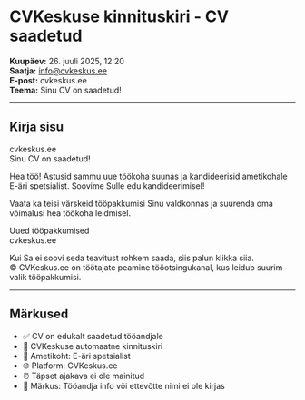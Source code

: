 # CVKeskuse kinnituskiri - CV saadetud

**Kuupäev:** 26. juuli 2025, 12:20  
**Saatja:** info@cvkeskus.ee  
**E-post:** cvkeskus.ee  
**Teema:** Sinu CV on saadetud!

---

## Kirja sisu

cvkeskus.ee  
Sinu CV on saadetud!

Hea töö! Astusid sammu uue töökoha suunas ja kandideerisid ametikohale E-äri spetsialist. Soovime Sulle edu kandideerimisel!

Vaata ka teisi värskeid tööpakkumisi Sinu valdkonnas ja suurenda oma võimalusi hea töökoha leidmisel.

Uued tööpakkumised  
cvkeskus.ee

Kui Sa ei soovi seda teavitust rohkem saada, siis palun klikka siia.  
© CVKeskus.ee on töötajate peamine tööotsingukanal, kus leidub suurim valik tööpakkumisi.

---

## Märkused

- ✅ CV on edukalt saadetud tööandjale
- 📧 CVKeskuse automaatne kinnituskiri
- 🎯 Ametikoht: E-äri spetsialist
- 🌐 Platform: CVKeskus.ee
- ⏰ Täpset ajakava ei ole mainitud
- 📝 Märkus: Tööandja info või ettevõtte nimi ei ole kirjas
